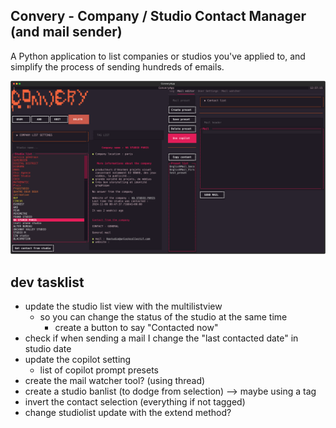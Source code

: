 ## Convery - Company / Studio Contact Manager (and mail sender)

A Python application to list companies or studios you've applied to, 
and simplify the process of sending hundreds of emails.

![Convery TUI](images/img_ConveryApp.svg)


## dev tasklist
- update the studio list view with the multilistview
	- so you can change the status of the studio at the same time
		- create a button to say "Contacted now"
- check if when sending a mail I change the "last contacted date" in studio date
- update the copilot setting
	- list of copilot prompt presets
- create the mail watcher tool? (using thread)
- create a studio banlist (to dodge from selection) --> maybe using a tag
- invert the contact selection (everything if not tagged)
- change studiolist update with the extend method?


